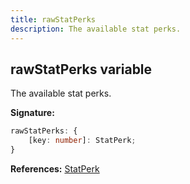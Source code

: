 ```yaml
---
title: rawStatPerks
description: The available stat perks.
---
```


## rawStatPerks variable

The available stat perks.

**Signature:**

```ts
rawStatPerks: {
    [key: number]: StatPerk;
}
```

**References:** [StatPerk](/api/interfaces/statperk)

